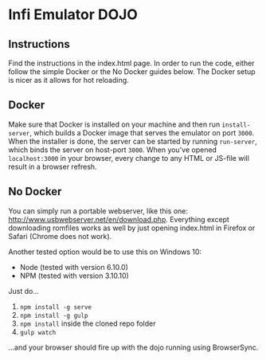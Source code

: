 # Infi Emulator DOJO

Instructions
--
Find the instructions in the index.html page.
In order to run the code, either follow the simple Docker or the No Docker guides below. The Docker setup is nicer as it allows for hot reloading.

Docker
--
Make sure that Docker is installed on your machine and then run ```install-server```, which builds a Docker image that serves the emulator on port ```3000```. When the installer is done, the server can be started by running ```run-server```, which binds the server on host-port ```3000```. When you've opened ```localhost:3000``` in your browser, every change to any HTML or JS-file will result in a browser refresh.

No Docker
--
You can simply run a portable webserver, like this one: http://www.usbwebserver.net/en/download.php.
Everything except downloading romfiles works as well by just opening index.html in Firefox or Safari (Chrome does not work).

Another tested option would be to use this on Windows 10:

- Node (tested with version 6.10.0)
- NPM (tested with version 3.10.10)

Just do...

1. `npm install -g serve`
1. `npm install -g gulp`
1. `npm install` inside the cloned repo folder
1. `gulp watch`

...and your browser should fire up with the dojo running using BrowserSync.